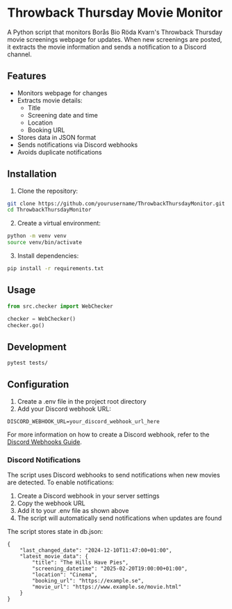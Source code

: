 # Throwback Thursday Movie Monitor

A Python script that monitors Borås Bio Röda Kvarn's Throwback Thursday movie screenings webpage for updates. When new screenings are posted, it extracts the movie information and sends a notification to a Discord channel.

## Features

- Monitors webpage for changes
- Extracts movie details:
  - Title
  - Screening date and time
  - Location
  - Booking URL
- Stores data in JSON format
- Sends notifications via Discord webhooks
- Avoids duplicate notifications

## Installation

1. Clone the repository:

```bash
git clone https://github.com/yourusername/ThrowbackThursdayMonitor.git
cd ThrowbackThursdayMonitor
```

2. Create a virtual environment:

```bash
python -m venv venv
source venv/bin/activate
```

3. Install dependencies:

```bash
pip install -r requirements.txt
```

## Usage

```python
from src.checker import WebChecker

checker = WebChecker()
checker.go()
```

## Development

```bash
pytest tests/
```

## Configuration

1. Create a .env file in the project root directory
2. Add your Discord webhook URL:

```
DISCORD_WEBHOOK_URL=your_discord_webhook_url_here
```

For more information on how to create a Discord webhook, refer to the [Discord Webhooks Guide](https://support.discord.com/hc/en-us/articles/228383668-Intro-to-Webhooks).

### Discord Notifications

The script uses Discord webhooks to send notifications when new movies are detected. To enable notifications:

1. Create a Discord webhook in your server settings
2. Copy the webhook URL
3. Add it to your .env file as shown above
4. The script will automatically send notifications when updates are found

The script stores state in db.json:

```
{
    "last_changed_date": "2024-12-10T11:47:00+01:00",
    "latest_movie_data": {
        "title": "The Hills Have Pies",
        "screening_datetime": "2025-02-20T19:00:00+01:00",
        "location": "Cinema",
        "booking_url": "https://example.se",
        "movie_url": "https://www.example.se/movie.html"
    }
}
```
